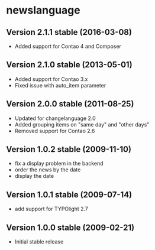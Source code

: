 
newslanguage
============


Version 2.1.1 stable (2016-03-08)
---------------------------------
- Added support for Contao 4 and Composer

Version 2.1.0 stable (2013-05-01)
---------------------------------
- Added support for Contao 3.x
- Fixed issue with auto_item parameter

Version 2.0.0 stable (2011-08-25)
---------------------------------
- Updated for changelanguage 2.0
- Added grouping items on "same day" and "other days"
- Removed support for Contao 2.6

Version 1.0.2 stable (2009-11-10)
---------------------------------
- fix a display problem in the backend
- order the news by the date
- display the date


Version 1.0.1 stable (2009-07-14)
---------------------------------
- add support for TYPOlight 2.7


Version 1.0.0 stable (2009-02-21)
---------------------------------
- Initial stable release
